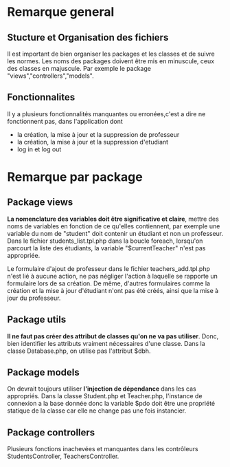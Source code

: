 # Remarque general

## Stucture et Organisation des fichiers

Il est important de bien organiser les packages et les classes et de suivre les normes. Les noms des packages doivent être mis en minuscule, ceux des classes en majuscule. Par exemple le package "views","controllers","models".

## Fonctionnalites 

Il y a plusieurs fonctionnalités manquantes ou erronées,c'est a dire ne fonctionnent pas, dans l'application dont 
- la création, la mise à jour et la suppression de professeur
- la création, la mise à jour et la suppression d'etudiant
- log in et log out

# Remarque par package

## Package views

<strong>La nomenclature des variables doit être significative et claire</strong>, mettre des noms de variables en fonction de ce qu'elles contiennent, par exemple une variable du nom de "student" doit contenir un étudiant et non un professeur. Dans le fichier students_list.tpl.php dans la boucle foreach, lorsqu'on parcourt la liste des étudiants, la variable "$currentTeacher" n'est pas appropriée.

Le formulaire d'ajout de professeur dans le fichier teachers_add.tpl.php n'est lié à aucune action, ne pas négliger l'action à laquelle se rapporte un formulaire lors de sa création. De même, d'autres formulaires comme la création et la mise à jour d'étudiant n'ont pas été créés, ainsi que la mise à jour du professeur.

## Package utils

<strong>Il ne faut pas créer des attribut de classes qu'on ne va pas utiliser</strong>. Donc, bien identifier les attributs vraiment nécessaires d'une classe. Dans la classe Database.php, on utilise pas l'attribut $dbh.

## Package models

On devrait toujours utiliser <strong> l'injection de dépendance </strong> dans les cas appropriés. Dans la classe Student.php et Teacher.php, l'instance de connexion a la base donnée donc la variable $pdo doit être une propriété statique de la classe car elle ne change pas une fois instancier.

## Package controllers

Plusieurs fonctions inachevées et manquantes dans les contrôleurs StudentsController, TeachersController.